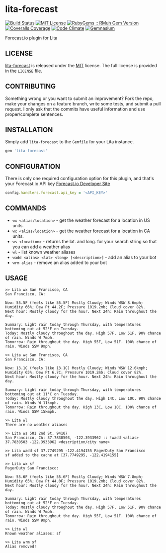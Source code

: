 lita-forecast
=============
[![Build Status](https://img.shields.io/travis/theckman/lita-forecast/master.svg)](https://travis-ci.org/theckman/lita-forecast)
[![MIT License](https://img.shields.io/badge/license-MIT-brightgreen.svg)](https://tldrlegal.com/license/mit-license)
[![RubyGems :: RMuh Gem Version](http://img.shields.io/gem/v/lita-forecast.svg)](https://rubygems.org/gems/lita-forecast)
[![Coveralls Coverage](https://img.shields.io/coveralls/theckman/lita-forecast/master.svg)](https://coveralls.io/r/theckman/lita-forecast)
[![Code Climate](https://img.shields.io/codeclimate/github/theckman/lita-forecast.svg)](https://codeclimate.com/github/theckman/lita-forecast)
[![Gemnasium](https://img.shields.io/gemnasium/theckman/lita-forecast.svg)](https://gemnasium.com/theckman/lita-forecast)

Forecast.io plugin for Lita

LICENSE
-------
[lita-forecast](https://github.com/theckman/lita-forecast) is released under
the [MIT](http://opensource.org/licenses/MIT) license. The full license is
provided in the `LICENSE` file.

CONTRIBUTING
------------
Something wrong or you want to submit an improvement? Fork the repo, make your
changes on a feature branch, write some tests, and submit a pull request. I
only ask that the commits have useful information and use proper/complete
sentences.

INSTALLATION
------------
Simply add `lita-forecast` to the `Gemfile` for your Lita instance.

```Ruby
gem 'lita-forecast'
```

CONFIGURATION
-------------
There is only one required configuration option for this plugin, and that's
your Forecast.io API key
[Forecast.io Developer Site](https://developer.forecast.io/register)

```Ruby
config.handlers.forecast.api_key = '<API_KEY>'
```

COMMANDS
-----
* `wx <alias/location>` - get the weather forecast for a location in US units.
* `wc <alias/location>` - get the weather forecast for a location in CA units.
* `ws <location>` - returns the lat. and long. for your search string so that
  you can add a weather alias
* `wl` - list known weather aliases
* `wadd <alias> <lat> <long> [<description>]` - add an alias to your bot
* `wrm alias` - remove an alias added to your bot

USAGE
-----
```
>> Lita wx San Francisco, CA
San Francisco, CA:

Now: 55.5F (feels like 55.5F) Mostly Cloudy; Winds WSW 8.6mph; Humidity 66%; Dew Pt 44.2F; Pressure 1019.2mb; Cloud cover 82%.
Next hour: Mostly cloudy for the hour. Next 24h: Rain throughout the day.

Summary: Light rain today through Thursday, with temperatures bottoming out at 52°F on Tuesday.
Today: Mostly cloudy throughout the day. High 57F, Low 51F. 90% chance of rain. Winds W 7mph.
Tomorrow: Rain throughout the day. High 55F, Low 51F. 100% chance of rain. Winds SSW 9mph.

>> Lita wc San Francisco, CA
San Francisco, CA:

Now: 13.1C (feels like 13.1C) Mostly Cloudy; Winds WSW 12.6kmph; Humidity 65%; Dew Pt 6.7C; Pressure 1019.2mb; Cloud cover 82%.
Next hour: Mostly cloudy for the hour. Next 24h: Rain throughout the day.

Summary: Light rain today through Thursday, with temperatures bottoming out at 11°C on Tuesday.
Today: Mostly cloudy throughout the day. High 14C, Low 10C. 90% chance of rain. Winds W 11kmph.
Tomorrow: Rain throughout the day. High 13C, Low 10C. 100% chance of rain. Winds SSW 15kmph.

>> Lita wl
There are no weather aliases

>> Lita ws 501 2nd St, 94107
San Francisco, CA: 37.7830503, -122.3933962 :: !wadd <alias> 37.7830503 -122.3933962 <description/city name>

>> Lita wadd sf 37.7749295 -122.4194155 PagerDuty San Francisco
sf added to the cache at [37.7749295, -122.4194155]

>> Lita wx sf
PagerDuty San Francisco:

Now: 55.6F (feels like 55.6F) Mostly Cloudy; Winds WSW 7.8mph; Humidity 65%; Dew Pt 44.0F; Pressure 1019.2mb; Cloud cover 82%.
Next hour: Mostly cloudy for the hour. Next 24h: Rain throughout the day.

Summary: Light rain today through Thursday, with temperatures bottoming out at 52°F on Tuesday.
Today: Mostly cloudy throughout the day. High 57F, Low 51F. 90% chance of rain. Winds W 7mph.
Tomorrow: Rain throughout the day. High 55F, Low 51F. 100% chance of rain. Winds SSW 9mph.

>> Lita wl
Known weather aliases: sf

>> Lita wrm sf
Alias removed!
```
